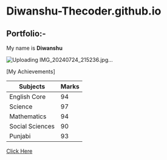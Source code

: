 # Diwanshu-Thecoder.github.io
## Portfolio:-
My name is **Diwanshu**

![Uploading IMG_20240724_215236.jpg…]()

[My Achievements]

| Subjects | Marks |
|---|---|
| English Core | 94 |
| Science | 97 |
| Mathematics | 94 |
| Social Sciences | 90 |
| Punjabi | 93 |

[Click Here](https://google.com) 
